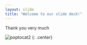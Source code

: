```yaml
---
layout: slide
title: "Welcome to our slide deck!"
---
```


Thank you very much

![poptocat2](https://octodex.github.com/images/poptocat_v2.png)
{: .center}
